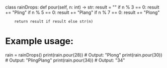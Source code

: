 class rainDrops:
    def pour(self, n: int) -> str:
        result = ""
        if n % 3 == 0:
            result += "Pling"
        if n % 5 == 0:
            result += "Plang"
        if n % 7 == 0:
            result += "Plong"
        
        return result if result else str(n)

# Example usage:
rain = rainDrops()
print(rain.pour(28))  # Output: "Plong"
print(rain.pour(30))  # Output: "PlingPlang"
print(rain.pour(34))  # Output: "34"
